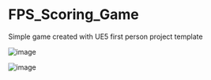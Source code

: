 # FPS_Scoring_Game

Simple game created with UE5 first person project template

![image](https://github.com/user-attachments/assets/1bfc2b21-be6e-4ab0-9ac9-2685074e3994)

![image](https://github.com/user-attachments/assets/49758486-3e34-4281-b73d-2975be1827bb)



